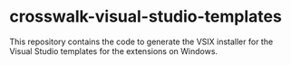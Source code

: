 # crosswalk-visual-studio-templates
This repository contains the code to generate the VSIX installer for the Visual Studio templates for the extensions on Windows.

